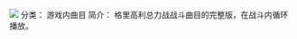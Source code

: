 ![](//static.kivo.wiki/images/music/cover/6WFv9imWh5Kg90WNP8vBKrb6U5NLbHpG.png)
分类： 游戏内曲目
简介：
格里高利总力战战斗曲目的完整版，在战斗内循环播放。
